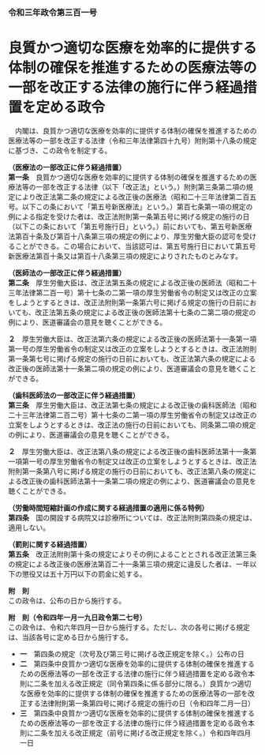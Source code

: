 ### 令和三年政令第三百一号  
# 良質かつ適切な医療を効率的に提供する体制の確保を推進するための医療法等の一部を改正する法律の施行に伴う経過措置を定める政令  
　内閣は、良質かつ適切な医療を効率的に提供する体制の確保を推進するための医療法等の一部を改正する法律（令和三年法律第四十九号）附則第十八条の規定に基づき、この政令を制定する。  
  
**（医療法の一部改正に伴う経過措置）**  
**第一条**　良質かつ適切な医療を効率的に提供する体制の確保を推進するための医療法等の一部を改正する法律（以下「改正法」という。）附則第三条第二項の規定により改正法第二条の規定による改正後の医療法（昭和二十三年法律第二百五号。以下この条において「第五号新医療法」という。）第百七条第一項の規定の例による指定を受けた者は、改正法附則第一条第五号に掲げる規定の施行の日（以下この条において「第五号施行日」という。）前においても、第五号新医療法第百十条及び第百十八条第三項の規定の例により、厚生労働大臣の認可を受けることができる。この場合において、当該認可は、第五号施行日において第五号新医療法第百十条又は第百十八条第三項の規定によりされたものとみなす。  
  
**（医師法の一部改正に伴う経過措置）**  
**第二条**　厚生労働大臣は、改正法第五条の規定による改正後の医師法（昭和二十三年法律第二百一号）第十七条の二第一項の厚生労働省令の制定又は改正の立案をしようとするときは、改正法附則第一条第六号に掲げる規定の施行の日前においても、改正法第五条の規定による改正後の医師法第十七条の二第二項の規定の例により、医道審議会の意見を聴くことができる。  
  
**２**　厚生労働大臣は、改正法第六条の規定による改正後の医師法第十一条第一項第一号の厚生労働省令の制定又は改正の立案をしようとするときは、改正法附則第一条第七号に掲げる規定の施行の日前においても、改正法第六条の規定による改正後の医師法第十一条第二項の規定の例により、医道審議会の意見を聴くことができる。  
  
**（歯科医師法の一部改正に伴う経過措置）**  
**第三条**　厚生労働大臣は、改正法第七条の規定による改正後の歯科医師法（昭和二十三年法律第二百二号）第十七条の二第一項の厚生労働省令の制定又は改正の立案をしようとするときは、改正法の施行の日前においても、同条第二項の規定の例により、医道審議会の意見を聴くことができる。  
  
**２**　厚生労働大臣は、改正法第八条の規定による改正後の歯科医師法第十一条第一項第一号の厚生労働省令の制定又は改正の立案をしようとするときは、改正法附則第一条第八号に掲げる規定の施行の日前においても、改正法第八条の規定による改正後の歯科医師法第十一条第二項の規定の例により、医道審議会の意見を聴くことができる。  
  
**（労働時間短縮計画の作成に関する経過措置の適用に係る特例）**  
**第四条**　国の開設する病院又は診療所については、改正法附則第四条の規定は、適用しない。  
  
**（罰則に関する経過措置）**  
**第五条**　改正法附則第十条の規定によりその例によることとされる改正法第三条の規定による改正後の医療法第百二十一条第三項の規定に違反した者は、一年以下の懲役又は五十万円以下の罰金に処する。  
  
**附　則**  
この政令は、公布の日から施行する。  
  
**附　則（令和四年一月一九日政令第二七号）**  
この政令は、令和六年四月一日から施行する。ただし、次の各号に掲げる規定は、当該各号に定める日から施行する。  
* **一**　第四条の規定（次号及び第三号に掲げる改正規定を除く。）公布の日  
* **二**　第四条中良質かつ適切な医療を効率的に提供する体制の確保を推進するための医療法等の一部を改正する法律の施行に伴う経過措置を定める政令本則に二条を加える改正規定（同令第四条に係る部分に限る。）良質かつ適切な医療を効率的に提供する体制の確保を推進するための医療法等の一部を改正する法律附則第一条第四号に掲げる規定の施行の日（令和四年二月一日）  
* **三**　第四条中良質かつ適切な医療を効率的に提供する体制の確保を推進するための医療法等の一部を改正する法律の施行に伴う経過措置を定める政令本則に二条を加える改正規定（前号に掲げる改正規定を除く。）令和四年四月一日  
  
